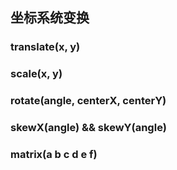 ## 坐标系统变换

### translate(x, y)

### scale(x, y)

### rotate(angle, centerX, centerY)

### skewX(angle) && skewY(angle)

### matrix(a b c d e f)
